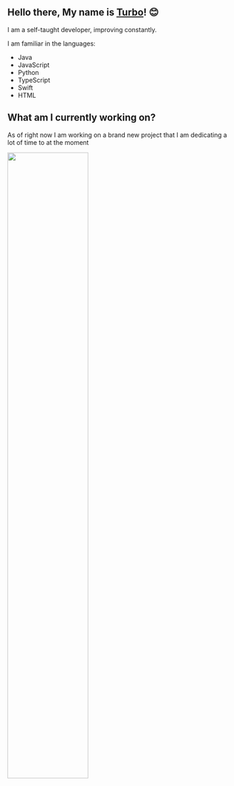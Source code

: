 ## Hello there, My name is [Turbo](https://github.com/xTurbo1/)! 😊
I am a self-taught developer, improving constantly.
 
I am familiar in the languages:
 - Java
 - JavaScript
 - Python
 - TypeScript
 - Swift
 - HTML
 
## What am I currently working on?
As of right now I am working on a brand new project that I am dedicating a lot of time to at the moment


<img src="https://github-readme-stats.vercel.app/api?username=xTurbo1&show_icons=true&count_private=true&hide_border=true&theme=dark" align="middle" style="width: 60%" />


